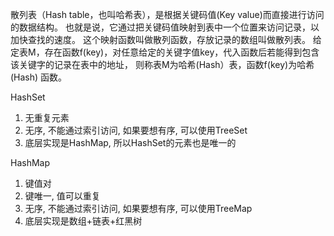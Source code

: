 散列表（Hash table，也叫哈希表），是根据关键码值(Key value)而直接进行访问的数据结构。
也就是说，它通过把关键码值映射到表中一个位置来访问记录，以加快查找的速度。
这个映射函数叫做散列函数，存放记录的数组叫做散列表。
给定表M，存在函数f(key)，对任意给定的关键字值key，代入函数后若能得到包含该关键字的记录在表中的地址，
则称表M为哈希(Hash）表，函数f(key)为哈希(Hash) 函数。


HashSet 
1. 无重复元素
2. 无序, 不能通过索引访问, 如果要想有序, 可以使用TreeSet
3. 底层实现是HashMap, 所以HashSet的元素也是唯一的


HashMap
1. 键值对
2. 键唯一, 值可以重复
3. 无序, 不能通过索引访问, 如果要想有序, 可以使用TreeMap
4. 底层实现是数组+链表+红黑树